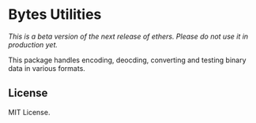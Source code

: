 Bytes Utilities
===============

*This is a beta version of the next release of ethers. Please do not use it in production yet.*

This package handles encoding, deocding, converting and testing
binary data in various formats.

License
-------

MIT License.
